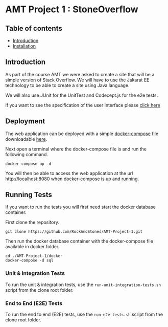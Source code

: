 # AMT Project 1 : StoneOverflow

## Table of contents
- [Introduction](#Introduction)  
- [Installation](#Installation)

## Introduction
As part of the course AMT we were asked to create a site that will be a simple version of Stack Overflow. We will have to use the Jakarat EE technology to be able to create a site using Java language.

We will also use JUnit for the UnitTest and Codecept.js for the e2e tests.

If you want to see the specification of the user interface please [click here](https://docs.google.com/document/d/1DSahosKDQq_0yjQDg7r0EOaPcs6QhwXc7yyWqTjHFSo/edit?usp=sharing)

## Deployment
The web application can be deployed with a simple [docker-compose](./docker/docker-compose.yml) file downloadable [here](https://githubraw.com/RockAndStones/AMT-Project-1/master/docker/docker-compose.yml).

Next open a terminal where the docker-compose file is and run the following command. 
```
docker-compose up -d
```
You will then be able to access the web application at the url http://localhost:8080 when docker-compose is up and running.

## Running Tests
If you want to run the tests you will first need start the docker database container.

First clone the repository.
```
git clone https://github.com/RockAndStones/AMT-Project-1.git
```
Then run the docker database container with the docker-compose file available in docker folder.
```
cd ./AMT-Project-1/docker
docker-compose -d sql
```
### Unit & Integration Tests
To run the unit & integration tests, use the `run-unit-integration-tests.sh` script from the clone root folder.
### End to End (E2E) Tests
To run the end to end (E2E) tests, use the `run-e2e-tests.sh` script from the clone root folder.
